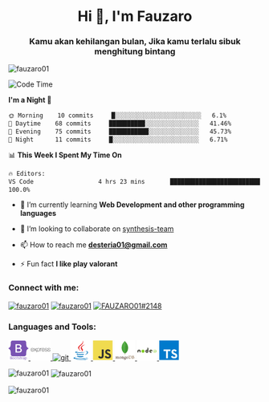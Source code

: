<h1 align="center">Hi 👋, I'm Fauzaro</h1>
<h3 align="center">Kamu akan kehilangan bulan, Jika kamu terlalu sibuk menghitung bintang</h3>
<p align="left"> <img src="https://komarev.com/ghpvc/?username=fauzaro01&label=Profile%20views&color=0e75b6&style=flat" alt="fauzaro01" /></p>

<!--START_SECTION:waka-->
![Code Time](http://img.shields.io/badge/Code%20Time-171%20hrs%2058%20mins-blue)

**I'm a Night 🦉** 

```text
🌞 Morning    10 commits     █░░░░░░░░░░░░░░░░░░░░░░░░   6.1% 
🌆 Daytime    68 commits     ██████████░░░░░░░░░░░░░░░   41.46% 
🌃 Evening    75 commits     ███████████░░░░░░░░░░░░░░   45.73% 
🌙 Night      11 commits     █░░░░░░░░░░░░░░░░░░░░░░░░   6.71%

```


📊 **This Week I Spent My Time On** 

```text
🔥 Editors: 
VS Code                  4 hrs 23 mins       █████████████████████████   100.0%

```


<!--END_SECTION:waka-->


- 🌱 I’m currently learning **Web Development and other programming languages**

- 👯 I’m looking to collaborate on [synthesis-team](https://github.com/Synthesis-Team)

- 📫 How to reach me **desteria01@gmail.com**

- ⚡ Fun fact **I like play valorant**

<h3 align="left">Connect with me:</h3>
<p align="left">
<a href="https://twitter.com/fauzaro01" target="blank"><img align="center" src="https://raw.githubusercontent.com/rahuldkjain/github-profile-readme-generator/master/src/images/icons/Social/twitter.svg" alt="fauzaro01" height="30" width="40" /></a>
<a href="https://instagram.com/fauzaro01" target="blank"><img align="center" src="https://raw.githubusercontent.com/rahuldkjain/github-profile-readme-generator/master/src/images/icons/Social/instagram.svg" alt="fauzaro01" height="30" width="40" /></a>
<a href="https://discord.gg/FAUZARO01#2148" target="blank"><img align="center" src="https://raw.githubusercontent.com/rahuldkjain/github-profile-readme-generator/master/src/images/icons/Social/discord.svg" alt="FAUZARO01#2148" height="30" width="40" /></a>
</p>

<h3 align="left">Languages and Tools:</h3>
<p align="left"> <a href="https://getbootstrap.com" target="_blank" rel="noreferrer"> <img src="https://raw.githubusercontent.com/devicons/devicon/master/icons/bootstrap/bootstrap-plain-wordmark.svg" alt="bootstrap" width="40" height="40"/> </a> <a href="https://expressjs.com" target="_blank" rel="noreferrer"> <img src="https://raw.githubusercontent.com/devicons/devicon/master/icons/express/express-original-wordmark.svg" alt="express" width="40" height="40"/> </a> <a href="https://git-scm.com/" target="_blank" rel="noreferrer"> <img src="https://www.vectorlogo.zone/logos/git-scm/git-scm-icon.svg" alt="git" width="40" height="40"/> </a> <a href="https://www.java.com" target="_blank" rel="noreferrer"> <img src="https://raw.githubusercontent.com/devicons/devicon/master/icons/java/java-original.svg" alt="java" width="40" height="40"/> </a> <a href="https://developer.mozilla.org/en-US/docs/Web/JavaScript" target="_blank" rel="noreferrer"> <img src="https://raw.githubusercontent.com/devicons/devicon/master/icons/javascript/javascript-original.svg" alt="javascript" width="40" height="40"/> </a> <a href="https://www.mongodb.com/" target="_blank" rel="noreferrer"> <img src="https://raw.githubusercontent.com/devicons/devicon/master/icons/mongodb/mongodb-original-wordmark.svg" alt="mongodb" width="40" height="40"/> </a> <a href="https://nodejs.org" target="_blank" rel="noreferrer"> <img src="https://raw.githubusercontent.com/devicons/devicon/master/icons/nodejs/nodejs-original-wordmark.svg" alt="nodejs" width="40" height="40"/> </a> <a href="https://www.typescriptlang.org/" target="_blank" rel="noreferrer"> <img src="https://raw.githubusercontent.com/devicons/devicon/master/icons/typescript/typescript-original.svg" alt="typescript" width="40" height="40"/> </a> </p>

<p><img align="left" src="https://github-readme-stats.vercel.app/api/top-langs?username=fauzaro01&show_icons=true&locale=en&layout=compact" alt="fauzaro01" /></p>

<p>&nbsp;<img align="center" src="https://github-readme-stats.vercel.app/api?username=fauzaro01&show_icons=true&locale=en" alt="fauzaro01" /></p>

<p><img align="center" src="https://github-readme-streak-stats.herokuapp.com/?user=fauzaro01&" alt="fauzaro01" /></p>
